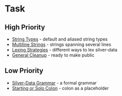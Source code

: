Task
====


High Priority
-------------

* [String Types](./string%20types.md) - default and aliased string types
* [Multiline Strings](./multiline%20strings.md)	- strings spanning several lines
* [Lexing Strategies](./lexing%20strategies.md) - different ways to lex silver-data
* [General Cleanup](./general%20cleanup.md) - ready to make public


Low Priority
------------

* [Silver-Data Grammar](./silver-data%20grammar.md) - a formal grammar
* [Starting or Solo Colon](./starting%20or%20solo%20colon.md.md) - colon as a placeholder



<!---
* [](./%20.md)
--->
